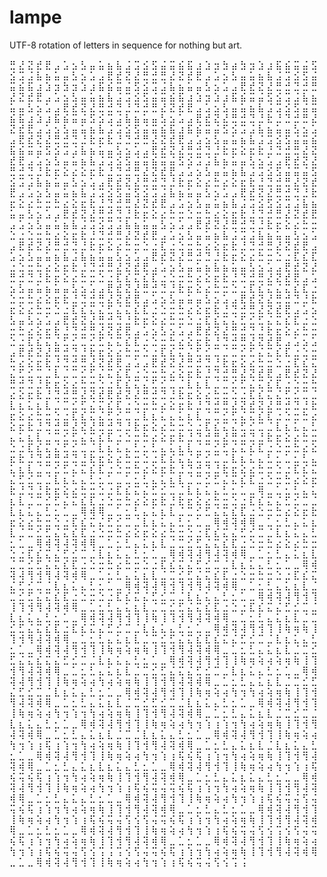 # lampe
UTF-8 rotation of letters in sequence for nothing but art.

⣛ ⣜ ⣝ ⣞ ⣟ ⣠ ⣡ ⣢ ⣣ ⣤ ⣥ ⣦ ⣧ ⣨ ⣩ ⣪ ⣫ ⣬ ⣭ ⣮ ⣯ ⣰ ⣱ ⣲ ⣳ ⣴ ⣳ ⣲ ⣱ ⣰ ⣯ ⣮ ⣭ ⣬ ⣫ ⣪ ⣩ ⣨ ⣧ ⣦ ⣥ ⣤ ⣣ ⣢ ⣡ ⣠ ⣟ ⣞ ⣝ ⣜ ⣛
⣚ ⣛ ⣜ ⣝ ⣞ ⣟ ⣠ ⣡ ⣢ ⣣ ⣤ ⣥ ⣦ ⣧ ⣨ ⣩ ⣪ ⣫ ⣬ ⣭ ⣮ ⣯ ⣰ ⣱ ⣲ ⣳ ⣲ ⣱ ⣰ ⣯ ⣮ ⣭ ⣬ ⣫ ⣪ ⣩ ⣨ ⣧ ⣦ ⣥ ⣤ ⣣ ⣢ ⣡ ⣠ ⣟ ⣞ ⣝ ⣜ ⣛ ⣚
⣙ ⣚ ⣛ ⣜ ⣝ ⣞ ⣟ ⣠ ⣡ ⣢ ⣣ ⣤ ⣥ ⣦ ⣧ ⣨ ⣩ ⣪ ⣫ ⣬ ⣭ ⣮ ⣯ ⣰ ⣱ ⣲ ⣱ ⣰ ⣯ ⣮ ⣭ ⣬ ⣫ ⣪ ⣩ ⣨ ⣧ ⣦ ⣥ ⣤ ⣣ ⣢ ⣡ ⣠ ⣟ ⣞ ⣝ ⣜ ⣛ ⣚ ⣙
⣘ ⣙ ⣚ ⣛ ⣜ ⣝ ⣞ ⣟ ⣠ ⣡ ⣢ ⣣ ⣤ ⣥ ⣦ ⣧ ⣨ ⣩ ⣪ ⣫ ⣬ ⣭ ⣮ ⣯ ⣰ ⣱ ⣰ ⣯ ⣮ ⣭ ⣬ ⣫ ⣪ ⣩ ⣨ ⣧ ⣦ ⣥ ⣤ ⣣ ⣢ ⣡ ⣠ ⣟ ⣞ ⣝ ⣜ ⣛ ⣚ ⣙ ⣘
⣗ ⣘ ⣙ ⣚ ⣛ ⣜ ⣝ ⣞ ⣟ ⣠ ⣡ ⣢ ⣣ ⣤ ⣥ ⣦ ⣧ ⣨ ⣩ ⣪ ⣫ ⣬ ⣭ ⣮ ⣯ ⣰ ⣯ ⣮ ⣭ ⣬ ⣫ ⣪ ⣩ ⣨ ⣧ ⣦ ⣥ ⣤ ⣣ ⣢ ⣡ ⣠ ⣟ ⣞ ⣝ ⣜ ⣛ ⣚ ⣙ ⣘ ⣗
⣖ ⣗ ⣘ ⣙ ⣚ ⣛ ⣜ ⣝ ⣞ ⣟ ⣠ ⣡ ⣢ ⣣ ⣤ ⣥ ⣦ ⣧ ⣨ ⣩ ⣪ ⣫ ⣬ ⣭ ⣮ ⣯ ⣮ ⣭ ⣬ ⣫ ⣪ ⣩ ⣨ ⣧ ⣦ ⣥ ⣤ ⣣ ⣢ ⣡ ⣠ ⣟ ⣞ ⣝ ⣜ ⣛ ⣚ ⣙ ⣘ ⣗ ⣖
⣕ ⣖ ⣗ ⣘ ⣙ ⣚ ⣛ ⣜ ⣝ ⣞ ⣟ ⣠ ⣡ ⣢ ⣣ ⣤ ⣥ ⣦ ⣧ ⣨ ⣩ ⣪ ⣫ ⣬ ⣭ ⣮ ⣭ ⣬ ⣫ ⣪ ⣩ ⣨ ⣧ ⣦ ⣥ ⣤ ⣣ ⣢ ⣡ ⣠ ⣟ ⣞ ⣝ ⣜ ⣛ ⣚ ⣙ ⣘ ⣗ ⣖ ⣕
⣔ ⣕ ⣖ ⣗ ⣘ ⣙ ⣚ ⣛ ⣜ ⣝ ⣞ ⣟ ⣠ ⣡ ⣢ ⣣ ⣤ ⣥ ⣦ ⣧ ⣨ ⣩ ⣪ ⣫ ⣬ ⣭ ⣬ ⣫ ⣪ ⣩ ⣨ ⣧ ⣦ ⣥ ⣤ ⣣ ⣢ ⣡ ⣠ ⣟ ⣞ ⣝ ⣜ ⣛ ⣚ ⣙ ⣘ ⣗ ⣖ ⣕ ⣔
⣓ ⣔ ⣕ ⣖ ⣗ ⣘ ⣙ ⣚ ⣛ ⣜ ⣝ ⣞ ⣟ ⣠ ⣡ ⣢ ⣣ ⣤ ⣥ ⣦ ⣧ ⣨ ⣩ ⣪ ⣫ ⣬ ⣫ ⣪ ⣩ ⣨ ⣧ ⣦ ⣥ ⣤ ⣣ ⣢ ⣡ ⣠ ⣟ ⣞ ⣝ ⣜ ⣛ ⣚ ⣙ ⣘ ⣗ ⣖ ⣕ ⣔ ⣓
⣒ ⣓ ⣔ ⣕ ⣖ ⣗ ⣘ ⣙ ⣚ ⣛ ⣜ ⣝ ⣞ ⣟ ⣠ ⣡ ⣢ ⣣ ⣤ ⣥ ⣦ ⣧ ⣨ ⣩ ⣪ ⣫ ⣪ ⣩ ⣨ ⣧ ⣦ ⣥ ⣤ ⣣ ⣢ ⣡ ⣠ ⣟ ⣞ ⣝ ⣜ ⣛ ⣚ ⣙ ⣘ ⣗ ⣖ ⣕ ⣔ ⣓ ⣒
⣑ ⣒ ⣓ ⣔ ⣕ ⣖ ⣗ ⣘ ⣙ ⣚ ⣛ ⣜ ⣝ ⣞ ⣟ ⣠ ⣡ ⣢ ⣣ ⣤ ⣥ ⣦ ⣧ ⣨ ⣩ ⣪ ⣩ ⣨ ⣧ ⣦ ⣥ ⣤ ⣣ ⣢ ⣡ ⣠ ⣟ ⣞ ⣝ ⣜ ⣛ ⣚ ⣙ ⣘ ⣗ ⣖ ⣕ ⣔ ⣓ ⣒ ⣑
⣐ ⣑ ⣒ ⣓ ⣔ ⣕ ⣖ ⣗ ⣘ ⣙ ⣚ ⣛ ⣜ ⣝ ⣞ ⣟ ⣠ ⣡ ⣢ ⣣ ⣤ ⣥ ⣦ ⣧ ⣨ ⣩ ⣨ ⣧ ⣦ ⣥ ⣤ ⣣ ⣢ ⣡ ⣠ ⣟ ⣞ ⣝ ⣜ ⣛ ⣚ ⣙ ⣘ ⣗ ⣖ ⣕ ⣔ ⣓ ⣒ ⣑ ⣐
⣏ ⣐ ⣑ ⣒ ⣓ ⣔ ⣕ ⣖ ⣗ ⣘ ⣙ ⣚ ⣛ ⣜ ⣝ ⣞ ⣟ ⣠ ⣡ ⣢ ⣣ ⣤ ⣥ ⣦ ⣧ ⣨ ⣧ ⣦ ⣥ ⣤ ⣣ ⣢ ⣡ ⣠ ⣟ ⣞ ⣝ ⣜ ⣛ ⣚ ⣙ ⣘ ⣗ ⣖ ⣕ ⣔ ⣓ ⣒ ⣑ ⣐ ⣏
⣎ ⣏ ⣐ ⣑ ⣒ ⣓ ⣔ ⣕ ⣖ ⣗ ⣘ ⣙ ⣚ ⣛ ⣜ ⣝ ⣞ ⣟ ⣠ ⣡ ⣢ ⣣ ⣤ ⣥ ⣦ ⣧ ⣦ ⣥ ⣤ ⣣ ⣢ ⣡ ⣠ ⣟ ⣞ ⣝ ⣜ ⣛ ⣚ ⣙ ⣘ ⣗ ⣖ ⣕ ⣔ ⣓ ⣒ ⣑ ⣐ ⣏ ⣎
⣍ ⣎ ⣏ ⣐ ⣑ ⣒ ⣓ ⣔ ⣕ ⣖ ⣗ ⣘ ⣙ ⣚ ⣛ ⣜ ⣝ ⣞ ⣟ ⣠ ⣡ ⣢ ⣣ ⣤ ⣥ ⣦ ⣥ ⣤ ⣣ ⣢ ⣡ ⣠ ⣟ ⣞ ⣝ ⣜ ⣛ ⣚ ⣙ ⣘ ⣗ ⣖ ⣕ ⣔ ⣓ ⣒ ⣑ ⣐ ⣏ ⣎ ⣍
⣌ ⣍ ⣎ ⣏ ⣐ ⣑ ⣒ ⣓ ⣔ ⣕ ⣖ ⣗ ⣘ ⣙ ⣚ ⣛ ⣜ ⣝ ⣞ ⣟ ⣠ ⣡ ⣢ ⣣ ⣤ ⣥ ⣤ ⣣ ⣢ ⣡ ⣠ ⣟ ⣞ ⣝ ⣜ ⣛ ⣚ ⣙ ⣘ ⣗ ⣖ ⣕ ⣔ ⣓ ⣒ ⣑ ⣐ ⣏ ⣎ ⣍ ⣌
⣋ ⣌ ⣍ ⣎ ⣏ ⣐ ⣑ ⣒ ⣓ ⣔ ⣕ ⣖ ⣗ ⣘ ⣙ ⣚ ⣛ ⣜ ⣝ ⣞ ⣟ ⣠ ⣡ ⣢ ⣣ ⣤ ⣣ ⣢ ⣡ ⣠ ⣟ ⣞ ⣝ ⣜ ⣛ ⣚ ⣙ ⣘ ⣗ ⣖ ⣕ ⣔ ⣓ ⣒ ⣑ ⣐ ⣏ ⣎ ⣍ ⣌ ⣋
⣊ ⣋ ⣌ ⣍ ⣎ ⣏ ⣐ ⣑ ⣒ ⣓ ⣔ ⣕ ⣖ ⣗ ⣘ ⣙ ⣚ ⣛ ⣜ ⣝ ⣞ ⣟ ⣠ ⣡ ⣢ ⣣ ⣢ ⣡ ⣠ ⣟ ⣞ ⣝ ⣜ ⣛ ⣚ ⣙ ⣘ ⣗ ⣖ ⣕ ⣔ ⣓ ⣒ ⣑ ⣐ ⣏ ⣎ ⣍ ⣌ ⣋ ⣊
⣉ ⣊ ⣋ ⣌ ⣍ ⣎ ⣏ ⣐ ⣑ ⣒ ⣓ ⣔ ⣕ ⣖ ⣗ ⣘ ⣙ ⣚ ⣛ ⣜ ⣝ ⣞ ⣟ ⣠ ⣡ ⣢ ⣡ ⣠ ⣟ ⣞ ⣝ ⣜ ⣛ ⣚ ⣙ ⣘ ⣗ ⣖ ⣕ ⣔ ⣓ ⣒ ⣑ ⣐ ⣏ ⣎ ⣍ ⣌ ⣋ ⣊ ⣉
⣈ ⣉ ⣊ ⣋ ⣌ ⣍ ⣎ ⣏ ⣐ ⣑ ⣒ ⣓ ⣔ ⣕ ⣖ ⣗ ⣘ ⣙ ⣚ ⣛ ⣜ ⣝ ⣞ ⣟ ⣠ ⣡ ⣠ ⣟ ⣞ ⣝ ⣜ ⣛ ⣚ ⣙ ⣘ ⣗ ⣖ ⣕ ⣔ ⣓ ⣒ ⣑ ⣐ ⣏ ⣎ ⣍ ⣌ ⣋ ⣊ ⣉ ⣈
⣇ ⣈ ⣉ ⣊ ⣋ ⣌ ⣍ ⣎ ⣏ ⣐ ⣑ ⣒ ⣓ ⣔ ⣕ ⣖ ⣗ ⣘ ⣙ ⣚ ⣛ ⣜ ⣝ ⣞ ⣟ ⣠ ⣟ ⣞ ⣝ ⣜ ⣛ ⣚ ⣙ ⣘ ⣗ ⣖ ⣕ ⣔ ⣓ ⣒ ⣑ ⣐ ⣏ ⣎ ⣍ ⣌ ⣋ ⣊ ⣉ ⣈ ⣇
⣆ ⣇ ⣈ ⣉ ⣊ ⣋ ⣌ ⣍ ⣎ ⣏ ⣐ ⣑ ⣒ ⣓ ⣔ ⣕ ⣖ ⣗ ⣘ ⣙ ⣚ ⣛ ⣜ ⣝ ⣞ ⣟ ⣞ ⣝ ⣜ ⣛ ⣚ ⣙ ⣘ ⣗ ⣖ ⣕ ⣔ ⣓ ⣒ ⣑ ⣐ ⣏ ⣎ ⣍ ⣌ ⣋ ⣊ ⣉ ⣈ ⣇ ⣆
⣅ ⣆ ⣇ ⣈ ⣉ ⣊ ⣋ ⣌ ⣍ ⣎ ⣏ ⣐ ⣑ ⣒ ⣓ ⣔ ⣕ ⣖ ⣗ ⣘ ⣙ ⣚ ⣛ ⣜ ⣝ ⣞ ⣝ ⣜ ⣛ ⣚ ⣙ ⣘ ⣗ ⣖ ⣕ ⣔ ⣓ ⣒ ⣑ ⣐ ⣏ ⣎ ⣍ ⣌ ⣋ ⣊ ⣉ ⣈ ⣇ ⣆ ⣅
⣄ ⣅ ⣆ ⣇ ⣈ ⣉ ⣊ ⣋ ⣌ ⣍ ⣎ ⣏ ⣐ ⣑ ⣒ ⣓ ⣔ ⣕ ⣖ ⣗ ⣘ ⣙ ⣚ ⣛ ⣜ ⣝ ⣜ ⣛ ⣚ ⣙ ⣘ ⣗ ⣖ ⣕ ⣔ ⣓ ⣒ ⣑ ⣐ ⣏ ⣎ ⣍ ⣌ ⣋ ⣊ ⣉ ⣈ ⣇ ⣆ ⣅ ⣄
⣃ ⣄ ⣅ ⣆ ⣇ ⣈ ⣉ ⣊ ⣋ ⣌ ⣍ ⣎ ⣏ ⣐ ⣑ ⣒ ⣓ ⣔ ⣕ ⣖ ⣗ ⣘ ⣙ ⣚ ⣛ ⣜ ⣛ ⣚ ⣙ ⣘ ⣗ ⣖ ⣕ ⣔ ⣓ ⣒ ⣑ ⣐ ⣏ ⣎ ⣍ ⣌ ⣋ ⣊ ⣉ ⣈ ⣇ ⣆ ⣅ ⣄ ⣃
⣂ ⣃ ⣄ ⣅ ⣆ ⣇ ⣈ ⣉ ⣊ ⣋ ⣌ ⣍ ⣎ ⣏ ⣐ ⣑ ⣒ ⣓ ⣔ ⣕ ⣖ ⣗ ⣘ ⣙ ⣚ ⣛ ⣚ ⣙ ⣘ ⣗ ⣖ ⣕ ⣔ ⣓ ⣒ ⣑ ⣐ ⣏ ⣎ ⣍ ⣌ ⣋ ⣊ ⣉ ⣈ ⣇ ⣆ ⣅ ⣄ ⣃ ⣂
⣁ ⣂ ⣃ ⣄ ⣅ ⣆ ⣇ ⣈ ⣉ ⣊ ⣋ ⣌ ⣍ ⣎ ⣏ ⣐ ⣑ ⣒ ⣓ ⣔ ⣕ ⣖ ⣗ ⣘ ⣙ ⣚ ⣙ ⣘ ⣗ ⣖ ⣕ ⣔ ⣓ ⣒ ⣑ ⣐ ⣏ ⣎ ⣍ ⣌ ⣋ ⣊ ⣉ ⣈ ⣇ ⣆ ⣅ ⣄ ⣃ ⣂ ⣁
⣀ ⣁ ⣂ ⣃ ⣄ ⣅ ⣆ ⣇ ⣈ ⣉ ⣊ ⣋ ⣌ ⣍ ⣎ ⣏ ⣐ ⣑ ⣒ ⣓ ⣔ ⣕ ⣖ ⣗ ⣘ ⣙ ⣘ ⣗ ⣖ ⣕ ⣔ ⣓ ⣒ ⣑ ⣐ ⣏ ⣎ ⣍ ⣌ ⣋ ⣊ ⣉ ⣈ ⣇ ⣆ ⣅ ⣄ ⣃ ⣂ ⣁ ⣀
⢿ ⣀ ⣁ ⣂ ⣃ ⣄ ⣅ ⣆ ⣇ ⣈ ⣉ ⣊ ⣋ ⣌ ⣍ ⣎ ⣏ ⣐ ⣑ ⣒ ⣓ ⣔ ⣕ ⣖ ⣗ ⣘ ⣗ ⣖ ⣕ ⣔ ⣓ ⣒ ⣑ ⣐ ⣏ ⣎ ⣍ ⣌ ⣋ ⣊ ⣉ ⣈ ⣇ ⣆ ⣅ ⣄ ⣃ ⣂ ⣁ ⣀ ⢿
⢾ ⢿ ⣀ ⣁ ⣂ ⣃ ⣄ ⣅ ⣆ ⣇ ⣈ ⣉ ⣊ ⣋ ⣌ ⣍ ⣎ ⣏ ⣐ ⣑ ⣒ ⣓ ⣔ ⣕ ⣖ ⣗ ⣖ ⣕ ⣔ ⣓ ⣒ ⣑ ⣐ ⣏ ⣎ ⣍ ⣌ ⣋ ⣊ ⣉ ⣈ ⣇ ⣆ ⣅ ⣄ ⣃ ⣂ ⣁ ⣀ ⢿ ⢾
⢽ ⢾ ⢿ ⣀ ⣁ ⣂ ⣃ ⣄ ⣅ ⣆ ⣇ ⣈ ⣉ ⣊ ⣋ ⣌ ⣍ ⣎ ⣏ ⣐ ⣑ ⣒ ⣓ ⣔ ⣕ ⣖ ⣕ ⣔ ⣓ ⣒ ⣑ ⣐ ⣏ ⣎ ⣍ ⣌ ⣋ ⣊ ⣉ ⣈ ⣇ ⣆ ⣅ ⣄ ⣃ ⣂ ⣁ ⣀ ⢿ ⢾ ⢽
⢼ ⢽ ⢾ ⢿ ⣀ ⣁ ⣂ ⣃ ⣄ ⣅ ⣆ ⣇ ⣈ ⣉ ⣊ ⣋ ⣌ ⣍ ⣎ ⣏ ⣐ ⣑ ⣒ ⣓ ⣔ ⣕ ⣔ ⣓ ⣒ ⣑ ⣐ ⣏ ⣎ ⣍ ⣌ ⣋ ⣊ ⣉ ⣈ ⣇ ⣆ ⣅ ⣄ ⣃ ⣂ ⣁ ⣀ ⢿ ⢾ ⢽ ⢼
⢻ ⢼ ⢽ ⢾ ⢿ ⣀ ⣁ ⣂ ⣃ ⣄ ⣅ ⣆ ⣇ ⣈ ⣉ ⣊ ⣋ ⣌ ⣍ ⣎ ⣏ ⣐ ⣑ ⣒ ⣓ ⣔ ⣓ ⣒ ⣑ ⣐ ⣏ ⣎ ⣍ ⣌ ⣋ ⣊ ⣉ ⣈ ⣇ ⣆ ⣅ ⣄ ⣃ ⣂ ⣁ ⣀ ⢿ ⢾ ⢽ ⢼ ⢻
⢺ ⢻ ⢼ ⢽ ⢾ ⢿ ⣀ ⣁ ⣂ ⣃ ⣄ ⣅ ⣆ ⣇ ⣈ ⣉ ⣊ ⣋ ⣌ ⣍ ⣎ ⣏ ⣐ ⣑ ⣒ ⣓ ⣒ ⣑ ⣐ ⣏ ⣎ ⣍ ⣌ ⣋ ⣊ ⣉ ⣈ ⣇ ⣆ ⣅ ⣄ ⣃ ⣂ ⣁ ⣀ ⢿ ⢾ ⢽ ⢼ ⢻ ⢺
⢹ ⢺ ⢻ ⢼ ⢽ ⢾ ⢿ ⣀ ⣁ ⣂ ⣃ ⣄ ⣅ ⣆ ⣇ ⣈ ⣉ ⣊ ⣋ ⣌ ⣍ ⣎ ⣏ ⣐ ⣑ ⣒ ⣑ ⣐ ⣏ ⣎ ⣍ ⣌ ⣋ ⣊ ⣉ ⣈ ⣇ ⣆ ⣅ ⣄ ⣃ ⣂ ⣁ ⣀ ⢿ ⢾ ⢽ ⢼ ⢻ ⢺ ⢹
⢸ ⢹ ⢺ ⢻ ⢼ ⢽ ⢾ ⢿ ⣀ ⣁ ⣂ ⣃ ⣄ ⣅ ⣆ ⣇ ⣈ ⣉ ⣊ ⣋ ⣌ ⣍ ⣎ ⣏ ⣐ ⣑ ⣐ ⣏ ⣎ ⣍ ⣌ ⣋ ⣊ ⣉ ⣈ ⣇ ⣆ ⣅ ⣄ ⣃ ⣂ ⣁ ⣀ ⢿ ⢾ ⢽ ⢼ ⢻ ⢺ ⢹ ⢸
⢷ ⢸ ⢹ ⢺ ⢻ ⢼ ⢽ ⢾ ⢿ ⣀ ⣁ ⣂ ⣃ ⣄ ⣅ ⣆ ⣇ ⣈ ⣉ ⣊ ⣋ ⣌ ⣍ ⣎ ⣏ ⣐ ⣏ ⣎ ⣍ ⣌ ⣋ ⣊ ⣉ ⣈ ⣇ ⣆ ⣅ ⣄ ⣃ ⣂ ⣁ ⣀ ⢿ ⢾ ⢽ ⢼ ⢻ ⢺ ⢹ ⢸ ⢷
⢶ ⢷ ⢸ ⢹ ⢺ ⢻ ⢼ ⢽ ⢾ ⢿ ⣀ ⣁ ⣂ ⣃ ⣄ ⣅ ⣆ ⣇ ⣈ ⣉ ⣊ ⣋ ⣌ ⣍ ⣎ ⣏ ⣎ ⣍ ⣌ ⣋ ⣊ ⣉ ⣈ ⣇ ⣆ ⣅ ⣄ ⣃ ⣂ ⣁ ⣀ ⢿ ⢾ ⢽ ⢼ ⢻ ⢺ ⢹ ⢸ ⢷ ⢶
⢵ ⢶ ⢷ ⢸ ⢹ ⢺ ⢻ ⢼ ⢽ ⢾ ⢿ ⣀ ⣁ ⣂ ⣃ ⣄ ⣅ ⣆ ⣇ ⣈ ⣉ ⣊ ⣋ ⣌ ⣍ ⣎ ⣍ ⣌ ⣋ ⣊ ⣉ ⣈ ⣇ ⣆ ⣅ ⣄ ⣃ ⣂ ⣁ ⣀ ⢿ ⢾ ⢽ ⢼ ⢻ ⢺ ⢹ ⢸ ⢷ ⢶ ⢵
⢴ ⢵ ⢶ ⢷ ⢸ ⢹ ⢺ ⢻ ⢼ ⢽ ⢾ ⢿ ⣀ ⣁ ⣂ ⣃ ⣄ ⣅ ⣆ ⣇ ⣈ ⣉ ⣊ ⣋ ⣌ ⣍ ⣌ ⣋ ⣊ ⣉ ⣈ ⣇ ⣆ ⣅ ⣄ ⣃ ⣂ ⣁ ⣀ ⢿ ⢾ ⢽ ⢼ ⢻ ⢺ ⢹ ⢸ ⢷ ⢶ ⢵ ⢴
⢳ ⢴ ⢵ ⢶ ⢷ ⢸ ⢹ ⢺ ⢻ ⢼ ⢽ ⢾ ⢿ ⣀ ⣁ ⣂ ⣃ ⣄ ⣅ ⣆ ⣇ ⣈ ⣉ ⣊ ⣋ ⣌ ⣋ ⣊ ⣉ ⣈ ⣇ ⣆ ⣅ ⣄ ⣃ ⣂ ⣁ ⣀ ⢿ ⢾ ⢽ ⢼ ⢻ ⢺ ⢹ ⢸ ⢷ ⢶ ⢵ ⢴ ⢳
⢲ ⢳ ⢴ ⢵ ⢶ ⢷ ⢸ ⢹ ⢺ ⢻ ⢼ ⢽ ⢾ ⢿ ⣀ ⣁ ⣂ ⣃ ⣄ ⣅ ⣆ ⣇ ⣈ ⣉ ⣊ ⣋ ⣊ ⣉ ⣈ ⣇ ⣆ ⣅ ⣄ ⣃ ⣂ ⣁ ⣀ ⢿ ⢾ ⢽ ⢼ ⢻ ⢺ ⢹ ⢸ ⢷ ⢶ ⢵ ⢴ ⢳ ⢲
⢱ ⢲ ⢳ ⢴ ⢵ ⢶ ⢷ ⢸ ⢹ ⢺ ⢻ ⢼ ⢽ ⢾ ⢿ ⣀ ⣁ ⣂ ⣃ ⣄ ⣅ ⣆ ⣇ ⣈ ⣉ ⣊ ⣉ ⣈ ⣇ ⣆ ⣅ ⣄ ⣃ ⣂ ⣁ ⣀ ⢿ ⢾ ⢽ ⢼ ⢻ ⢺ ⢹ ⢸ ⢷ ⢶ ⢵ ⢴ ⢳ ⢲ ⢱
⢰ ⢱ ⢲ ⢳ ⢴ ⢵ ⢶ ⢷ ⢸ ⢹ ⢺ ⢻ ⢼ ⢽ ⢾ ⢿ ⣀ ⣁ ⣂ ⣃ ⣄ ⣅ ⣆ ⣇ ⣈ ⣉ ⣈ ⣇ ⣆ ⣅ ⣄ ⣃ ⣂ ⣁ ⣀ ⢿ ⢾ ⢽ ⢼ ⢻ ⢺ ⢹ ⢸ ⢷ ⢶ ⢵ ⢴ ⢳ ⢲ ⢱ ⢰
⢯ ⢰ ⢱ ⢲ ⢳ ⢴ ⢵ ⢶ ⢷ ⢸ ⢹ ⢺ ⢻ ⢼ ⢽ ⢾ ⢿ ⣀ ⣁ ⣂ ⣃ ⣄ ⣅ ⣆ ⣇ ⣈ ⣇ ⣆ ⣅ ⣄ ⣃ ⣂ ⣁ ⣀ ⢿ ⢾ ⢽ ⢼ ⢻ ⢺ ⢹ ⢸ ⢷ ⢶ ⢵ ⢴ ⢳ ⢲ ⢱ ⢰ ⢯
⢮ ⢯ ⢰ ⢱ ⢲ ⢳ ⢴ ⢵ ⢶ ⢷ ⢸ ⢹ ⢺ ⢻ ⢼ ⢽ ⢾ ⢿ ⣀ ⣁ ⣂ ⣃ ⣄ ⣅ ⣆ ⣇ ⣆ ⣅ ⣄ ⣃ ⣂ ⣁ ⣀ ⢿ ⢾ ⢽ ⢼ ⢻ ⢺ ⢹ ⢸ ⢷ ⢶ ⢵ ⢴ ⢳ ⢲ ⢱ ⢰ ⢯ ⢮
⢭ ⢮ ⢯ ⢰ ⢱ ⢲ ⢳ ⢴ ⢵ ⢶ ⢷ ⢸ ⢹ ⢺ ⢻ ⢼ ⢽ ⢾ ⢿ ⣀ ⣁ ⣂ ⣃ ⣄ ⣅ ⣆ ⣅ ⣄ ⣃ ⣂ ⣁ ⣀ ⢿ ⢾ ⢽ ⢼ ⢻ ⢺ ⢹ ⢸ ⢷ ⢶ ⢵ ⢴ ⢳ ⢲ ⢱ ⢰ ⢯ ⢮ ⢭
⢬ ⢭ ⢮ ⢯ ⢰ ⢱ ⢲ ⢳ ⢴ ⢵ ⢶ ⢷ ⢸ ⢹ ⢺ ⢻ ⢼ ⢽ ⢾ ⢿ ⣀ ⣁ ⣂ ⣃ ⣄ ⣅ ⣄ ⣃ ⣂ ⣁ ⣀ ⢿ ⢾ ⢽ ⢼ ⢻ ⢺ ⢹ ⢸ ⢷ ⢶ ⢵ ⢴ ⢳ ⢲ ⢱ ⢰ ⢯ ⢮ ⢭ ⢬
⢫ ⢬ ⢭ ⢮ ⢯ ⢰ ⢱ ⢲ ⢳ ⢴ ⢵ ⢶ ⢷ ⢸ ⢹ ⢺ ⢻ ⢼ ⢽ ⢾ ⢿ ⣀ ⣁ ⣂ ⣃ ⣄ ⣃ ⣂ ⣁ ⣀ ⢿ ⢾ ⢽ ⢼ ⢻ ⢺ ⢹ ⢸ ⢷ ⢶ ⢵ ⢴ ⢳ ⢲ ⢱ ⢰ ⢯ ⢮ ⢭ ⢬ ⢫
⢪ ⢫ ⢬ ⢭ ⢮ ⢯ ⢰ ⢱ ⢲ ⢳ ⢴ ⢵ ⢶ ⢷ ⢸ ⢹ ⢺ ⢻ ⢼ ⢽ ⢾ ⢿ ⣀ ⣁ ⣂ ⣃ ⣂ ⣁ ⣀ ⢿ ⢾ ⢽ ⢼ ⢻ ⢺ ⢹ ⢸ ⢷ ⢶ ⢵ ⢴ ⢳ ⢲ ⢱ ⢰ ⢯ ⢮ ⢭ ⢬ ⢫ ⢪
⢩ ⢪ ⢫ ⢬ ⢭ ⢮ ⢯ ⢰ ⢱ ⢲ ⢳ ⢴ ⢵ ⢶ ⢷ ⢸ ⢹ ⢺ ⢻ ⢼ ⢽ ⢾ ⢿ ⣀ ⣁ ⣂ ⣁ ⣀ ⢿ ⢾ ⢽ ⢼ ⢻ ⢺ ⢹ ⢸ ⢷ ⢶ ⢵ ⢴ ⢳ ⢲ ⢱ ⢰ ⢯ ⢮ ⢭ ⢬ ⢫ ⢪ ⢩
⢨ ⢩ ⢪ ⢫ ⢬ ⢭ ⢮ ⢯ ⢰ ⢱ ⢲ ⢳ ⢴ ⢵ ⢶ ⢷ ⢸ ⢹ ⢺ ⢻ ⢼ ⢽ ⢾ ⢿ ⣀ ⣁ ⣀ ⢿ ⢾ ⢽ ⢼ ⢻ ⢺ ⢹ ⢸ ⢷ ⢶ ⢵ ⢴ ⢳ ⢲ ⢱ ⢰ ⢯ ⢮ ⢭ ⢬ ⢫ ⢪ ⢩ ⢨
